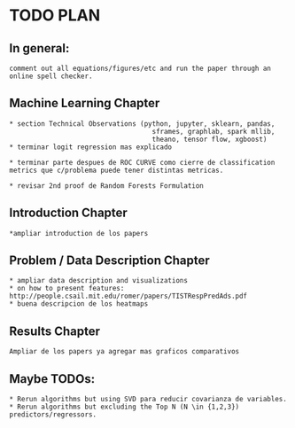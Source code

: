 # TODO PLAN

## In general:
	comment out all equations/figures/etc and run the paper through an online spell checker.


## Machine Learning Chapter

	* section Technical Observations (python, jupyter, sklearn, pandas, 
										sframes, graphlab, spark mllib, 
										theano, tensor flow, xgboost)
	* terminar logit regression mas explicado

	* terminar parte despues de ROC CURVE como cierre de classification metrics que c/problema puede tener distintas metricas.

	* revisar 2nd proof de Random Forests Formulation

	 

## Introduction Chapter
	*ampliar introduction de los papers

## Problem / Data Description Chapter
 	* ampliar data description and visualizations
 	* on how to present features: http://people.csail.mit.edu/romer/papers/TISTRespPredAds.pdf 
 	* buena descripcion de los heatmaps

## Results Chapter
	Ampliar de los papers ya agregar mas graficos comparativos




## Maybe TODOs:
	* Rerun algorithms but using SVD para reducir covarianza de variables.
	* Rerun algorithms but excluding the Top N (N \in {1,2,3}) predictors/regressors.
